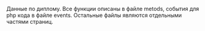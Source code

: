   Данные по диплому. Все функции описаны в файле metods, события для php кода в файле events. Остальные файлы являются отдельными частями страниц.
